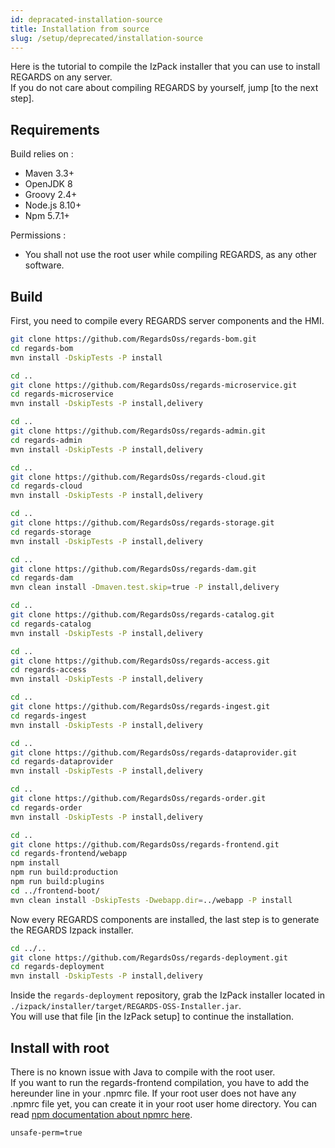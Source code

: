```yaml
---
id: depracated-installation-source
title: Installation from source
slug: /setup/deprecated/installation-source
---
```


Here is the tutorial to compile the IzPack installer that you can use to install REGARDS on any server.  
If you do not care about compiling REGARDS by yourself, jump [to the next step].

## Requirements

Build relies on :

- Maven 3.3+
- OpenJDK 8
- Groovy 2.4+
- Node.js 8.10+
- Npm 5.7.1+

Permissions :

- You shall not use the root user while compiling REGARDS, as any other software.

## Build

First, you need to compile every REGARDS server components and the HMI.

```bash
git clone https://github.com/RegardsOss/regards-bom.git
cd regards-bom
mvn install -DskipTests -P install

cd ..
git clone https://github.com/RegardsOss/regards-microservice.git
cd regards-microservice
mvn install -DskipTests -P install,delivery

cd ..
git clone https://github.com/RegardsOss/regards-admin.git
cd regards-admin
mvn install -DskipTests -P install,delivery

cd ..
git clone https://github.com/RegardsOss/regards-cloud.git
cd regards-cloud
mvn install -DskipTests -P install,delivery

cd ..
git clone https://github.com/RegardsOss/regards-storage.git
cd regards-storage
mvn install -DskipTests -P install,delivery

cd ..
git clone https://github.com/RegardsOss/regards-dam.git
cd regards-dam
mvn clean install -Dmaven.test.skip=true -P install,delivery

cd ..
git clone https://github.com/RegardsOss/regards-catalog.git
cd regards-catalog
mvn install -DskipTests -P install,delivery

cd ..
git clone https://github.com/RegardsOss/regards-access.git
cd regards-access
mvn install -DskipTests -P install,delivery

cd ..
git clone https://github.com/RegardsOss/regards-ingest.git
cd regards-ingest
mvn install -DskipTests -P install,delivery

cd ..
git clone https://github.com/RegardsOss/regards-dataprovider.git
cd regards-dataprovider
mvn install -DskipTests -P install,delivery

cd ..
git clone https://github.com/RegardsOss/regards-order.git
cd regards-order
mvn install -DskipTests -P install,delivery

cd ..
git clone https://github.com/RegardsOss/regards-frontend.git
cd regards-frontend/webapp
npm install
npm run build:production
npm run build:plugins
cd ../frontend-boot/
mvn clean install -DskipTests -Dwebapp.dir=../webapp -P install
```

Now every REGARDS components are installed, the last step is to generate the REGARDS Izpack installer.

```bash
cd ../..
git clone https://github.com/RegardsOss/regards-deployment.git
cd regards-deployment
mvn install -DskipTests -P install,delivery
```

Inside the `regards-deployment` repository, grab the IzPack installer located in `./izpack/installer/target/REGARDS-OSS-Installer.jar`.  
You will use that file [in the IzPack setup] to continue the installation.

## Install with root

There is no known issue with Java to compile with the root user.  
If you want to run the regards-frontend compilation, you have to add the hereunder line in your .npmrc file.
If your root user does not have any .npmrc file yet, you can create it in your root user home directory. You can read [npm documentation about npmrc here](https://docs.npmjs.com/files/npmrc).

```sh
unsafe-perm=true
```
